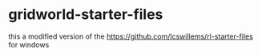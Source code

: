 # gridworld-starter-files
this a modified version of the https://github.com/lcswillems/rl-starter-files for windows  
